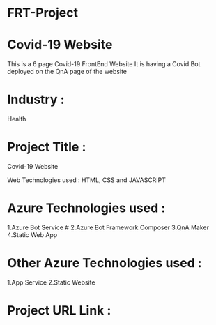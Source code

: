 # FRT-Project

# Covid-19 Website

This is a 6 page Covid-19 FrontEnd Website
It is having a Covid Bot deployed on the QnA page of the website

# Industry :

Health

# Project Title :

Covid-19 Website 

Web Technologies used :
HTML, CSS and JAVASCRIPT

# Azure Technologies used :
1.Azure Bot Service #
2.Azure Bot Framework Composer
3.QnA Maker 
4.Static Web App


# Other Azure Technologies used : 
1.App Service
2.Static Website

# Project URL Link :
